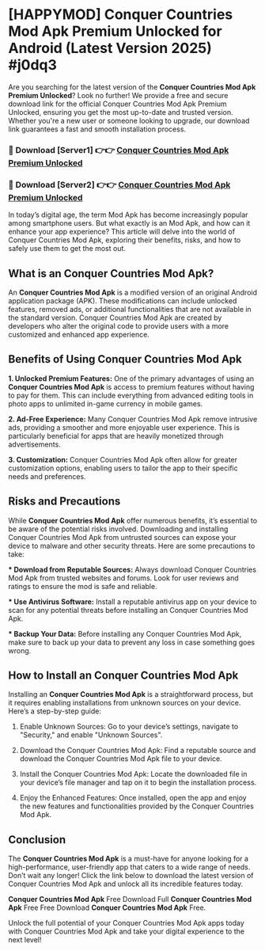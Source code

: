 # [HAPPYMOD] Conquer Countries Mod Apk Premium Unlocked for Android (Latest Version 2025) #j0dq3

Are you searching for the latest version of the <strong>Conquer Countries Mod Apk Premium Unlocked</strong>? Look no further! We provide a free and secure download link for the official Conquer Countries Mod Apk Premium Unlocked, ensuring you get the most up-to-date and trusted version. Whether you're a new user or someone looking to upgrade, our download link guarantees a fast and smooth installation process.


<h3>🔴 Download [Server1] 👉👉 <a href="https://appsnew.pages.dev?q=Conquer+Countries+Mod+Apk">Conquer Countries Mod Apk Premium Unlocked</a></h3>

<h3>🔴 Download [Server2] 👉👉 <a href="https://appsnew.pages.dev?q=Conquer+Countries+Mod+Apk">Conquer Countries Mod Apk Premium Unlocked</a></h3>


In today’s digital age, the term Mod Apk has become increasingly popular among smartphone users. But what exactly is an Mod Apk, and how can it enhance your app experience? This article will delve into the world of Conquer Countries Mod Apk, exploring their benefits, risks, and how to safely use them to get the most out.


<h2>What is an Conquer Countries Mod Apk?</h2>

An <strong>Conquer Countries Mod Apk</strong> is a modified version of an original Android application package (APK). These modifications can include unlocked features, removed ads, or additional functionalities that are not available in the standard version. Conquer Countries Mod Apk are created by developers who alter the original code to provide users with a more customized and enhanced app experience.


<h2>Benefits of Using Conquer Countries Mod Apk</h2>

<strong> 1. Unlocked Premium Features:</strong> One of the primary advantages of using an <strong>Conquer Countries Mod Apk</strong> is access to premium features without having to pay for them. This can include everything from advanced editing tools in photo apps to unlimited in-game currency in mobile games.

<strong> 2. Ad-Free Experience:</strong> Many Conquer Countries Mod Apk remove intrusive ads, providing a smoother and more enjoyable user experience. This is particularly beneficial for apps that are heavily monetized through advertisements.

<strong> 3. Customization:</strong> Conquer Countries Mod Apk often allow for greater customization options, enabling users to tailor the app to their specific needs and preferences.


<h2>Risks and Precautions</h2>

While <strong>Conquer Countries Mod Apk</strong> offer numerous benefits, it’s essential to be aware of the potential risks involved. Downloading and installing Conquer Countries Mod Apk from untrusted sources can expose your device to malware and other security threats. Here are some precautions to take:

<strong> * Download from Reputable Sources:</strong> Always download Conquer Countries Mod Apk from trusted websites and forums. Look for user reviews and ratings to ensure the mod is safe and reliable.

<strong> * Use Antivirus Software:</strong> Install a reputable antivirus app on your device to scan for any potential threats before installing an Conquer Countries Mod Apk.

<strong> * Backup Your Data:</strong> Before installing any Conquer Countries Mod Apk, make sure to back up your data to prevent any loss in case something goes wrong.


<h2>How to Install an Conquer Countries Mod Apk</h2>

Installing an <strong>Conquer Countries Mod Apk</strong> is a straightforward process, but it requires enabling installations from unknown sources on your device. Here’s a step-by-step guide:

 1. Enable Unknown Sources: Go to your device’s settings, navigate to "Security," and enable "Unknown Sources".

 2. Download the Conquer Countries Mod Apk: Find a reputable source and download the Conquer Countries Mod Apk file to your device.

 3. Install the Conquer Countries Mod Apk: Locate the downloaded file in your device’s file manager and tap on it to begin the installation process.

 4. Enjoy the Enhanced Features: Once installed, open the app and enjoy the new features and functionalities provided by the Conquer Countries Mod Apk.


<h2><strong>Conclusion</strong></h2>

The <strong>Conquer Countries Mod Apk</strong> is a must-have for anyone looking for a high-performance, user-friendly app that caters to a wide range of needs. Don’t wait any longer! Click the link below to download the latest version of Conquer Countries Mod Apk and unlock all its incredible features today.

<strong>Conquer Countries Mod Apk</strong> Free Download Full <strong>Conquer Countries Mod Apk</strong> Free Free Download <strong>Conquer Countries Mod Apk</strong> Free.

Unlock the full potential of your Conquer Countries Mod Apk apps today with Conquer Countries Mod Apk and take your digital experience to the next level!